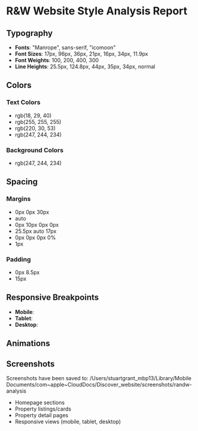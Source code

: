 # R&W Website Style Analysis Report

## Typography
- **Fonts**: "Manrope", sans-serif, "icomoon"
- **Font Sizes**: 17px, 96px, 36px, 21px, 16px, 34px, 11.9px
- **Font Weights**: 100, 200, 400, 300
- **Line Heights**: 25.5px, 124.8px, 44px, 35px, 34px, normal

## Colors
### Text Colors
- rgb(18, 29, 40)
- rgb(255, 255, 255)
- rgb(220, 30, 53)
- rgb(247, 244, 234)

### Background Colors
- rgb(247, 244, 234)

## Spacing
### Margins
- 0px 0px 30px
- auto
- 0px 10px 0px 0px
- 25.5px auto 17px
- 0px 0px 0px 0%
- 1px

### Padding
- 0px 8.5px
- 15px

## Responsive Breakpoints
- **Mobile**: 
- **Tablet**: 
- **Desktop**: 

## Animations


## Screenshots
Screenshots have been saved to: /Users/stuartgrant_mbp13/Library/Mobile Documents/com~apple~CloudDocs/Discover_website/screenshots/randw-analysis
- Homepage sections
- Property listings/cards
- Property detail pages
- Responsive views (mobile, tablet, desktop)
